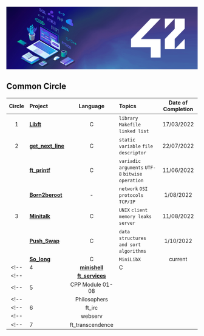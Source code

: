 <p><img src="./header/header_ecole42.png" alt="42 Logo.png"></p>

## Common Circle

| Circle | Project                                | Language | Topics                                           | Date of Completion |
| :----: | :------------------------------------- | :------: | :----------------------------------------------- | :----------------: |
|   1    | [**Libft**](./Libft)                   |    C     | `library` `Makefile` `linked list`               |   17/03/2022    |
|   2    | [**get_next_line**](./get_next_line) |    C     | `static variable` `file descriptor`              |   22/07/2022    |
|        | [**ft_printf**](./ft_printf)         |    C     | `variadic arguments` `UTF-8` `bitwise operation` |   11/06/2022   |
|        | [**Born2beroot**](./Born2beroot)             |    -     | `network` `OSI protocols` `TCP/IP`               |  1/08/2022    |
|   3    | [**Minitalk**](./minitalk)         |    C    | `UNIX` `client` `memory leaks` `server`     |   11/08/2022    |
|        | [**Push_Swap**](./push_swap)                 |    C     | `data structures and sort algorithms`       |   1/10/2022    |
|        | [**So_long**](./so__long)               |    C     | `MiniLibX`      |   current    |
<!--|   4    | [**minishell**](./4_minishell)         |    C     |                                                  |       closed       |-->
<!--|        | [**ft_services**](./4_ft_services)     |          |                                                  |       closed       |-->
<!--|   5    | CPP Module 01-08                       |          |                                                  |       closed       |-->
<!--|        | Philosophers                           |          |                                                  |       closed       |-->
<!--|   6    | ft_irc                                 |          |                                                  |       closed       |-->
<!--|        | webserv                                |          |                                                  |       closed       |-->
<!--|   7    | ft_transcendence                       |          |                                                  |       closed       |-->
